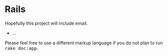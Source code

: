 Rails
== 

Hopefully this project will include email.


* ...


Please feel free to use a different markup language if you do not plan to run
<tt>rake doc:app</tt>.
